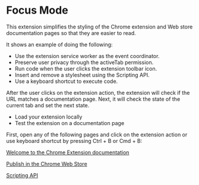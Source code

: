 # Focus Mode

This extension simplifies the styling of the Chrome extension and Web store documentation pages so that they are easier to read.

It shows an example of doing the following:

   - Use the extension service worker as the event coordinator.
   - Preserve user privacy through the activeTab permission.
   - Run code when the user clicks the extension toolbar icon.
   - Insert and remove a stylesheet using the Scripting API.
   - Use a keyboard shortcut to execute code.

After the user clicks on the extension action, the extension will check if the URL matches a documentation page. Next, it will check the state of the current tab and set the next state.

   - Load your extension locally
   - Test the extension on a documentation page

First, open any of the following pages and click on the extension action or use keyboard shortcut by pressing Ctrl + B or Cmd + B:

[Welcome to the Chrome Extension documentation](https://developer.chrome.com/docs/extensions/mv3/)

[Publish in the Chrome Web Store](https://developer.chrome.com/docs/webstore/publish/)

[Scripting API](https://developer.chrome.com/docs/extensions/reference/scripting/)
